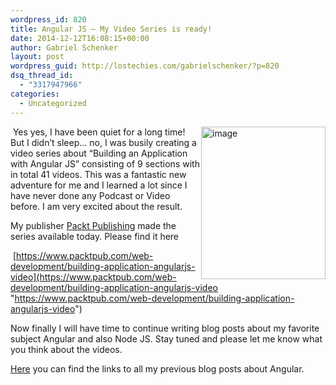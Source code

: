 ```yaml
---
wordpress_id: 820
title: Angular JS – My Video Series is ready!
date: 2014-12-12T16:08:15+00:00
author: Gabriel Schenker
layout: post
wordpress_guid: http://lostechies.com/gabrielschenker/?p=820
dsq_thread_id:
  - "3317947966"
categories:
  - Uncategorized
---
```

&nbsp;[<img style="border-top: 0px;border-right: 0px;border-bottom: 0px;margin-left: 0px;border-left: 0px;margin-right: 0px" border="0" alt="image" src="http://lostechies.com/content/gabrielschenker/uploads/2014/12/image_thumb.png" width="199" align="right" height="244" />](http://lostechies.com/content/gabrielschenker/uploads/2014/12/image.png)Yes yes, I have been quiet for a long time! But I didn’t sleep… no, I was busily creating a video series about “Building an Application with Angular JS” consisting of 9 sections with in total 41 videos. This was a fantastic new adventure for me and I learned a lot since I have never done any Podcast or Video before. I am very excited about the result.

My publisher [Packt Publishing](https://www.packtpub.com/) made the series available today. Please find it here

&nbsp;[https://www.packtpub.com/web-development/building-application-angularjs-video](https://www.packtpub.com/web-development/building-application-angularjs-video "https://www.packtpub.com/web-development/building-application-angularjs-video")

Now finally I will have time to continue writing blog posts about my favorite subject Angular and also Node JS. Stay tuned and please let me know what you think about the videos.

[Here](http://lostechies.com/gabrielschenker/2014/02/26/angular-js-blog-series-table-of-content/) you can find the links to all my previous blog posts about Angular.&nbsp;